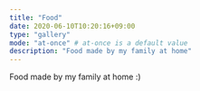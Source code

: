 ```yaml
---
title: "Food"
date: 2020-06-10T10:20:16+09:00
type: "gallery"
mode: "at-once" # at-once is a default value
description: "Food made by my family at home"
---
```


Food made by my family at home :)
